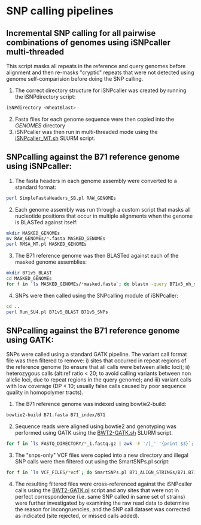 # SNP calling pipelines

## Incremental SNP calling for all pairwise combinations of genomes using iSNPcaller multi-threaded
This script masks all repeats in the reference and query genomes before alignment and then re-masks "cryptic" repeats that were not detected using genome self-comparision before doing the SNP calling.

1. The correct directory structure for iSNPcaller was created by running the iSNPdirectory script:
```bash
iSNPdirectory <WheatBlast>
```
2. Fasta files for each genome sequence were then copied into the *GENOMES* directory
3. iSNPcaller was then run in multi-threaded mode using the [iSNPcaller_MT.sh](/scripts/iSNPcaller_MT.sh) SLURM script.

## SNPcalling against the B71 reference genome using iSNPcaller:

1. The fasta headers in each genome assembly were converted to a standard format:
```bash
perl SimpleFastaHeaders_SB.pl RAW_GENOMEs
```
2. Each genome assembly was run through a custom script that masks all nucleotide positions that occur in multiple alignments when the genome is BLASTed against itself:
```bash
mkdir MASKED_GENOMEs
mv RAW_GENOMEs/*.fasta MASKED_GENOMEs
perl RMSA_MT.pl MASKED_GENOMEs
```
3. The B71 reference genome was then BLASTed against each of the masked genome assemblies:
```bash
mkdir B71v5_BLAST
cd MASKED_GENOMEs
for f in `ls MASKED_GENOMEs/*masked.fasta`; do blastn -query B71v5_nh_masked.fasta -subject $f -evalue 1e-20 -max_target_seqs 2000 -outfmt '6 qseqid sseqid qstart qend sstart send btop' > ../B71v5_BLAST/B71v5.$f.BLAST; done
```
4. SNPs were then called using the SNPcalling module of iSNPcaller:
```bash
cd ..
perl Run_SU4.pl B71v5_BLAST B71v5_SNPs
```
## SNPcalling against the B71 reference genome using GATK:
SNPs were called using a standard GATK pipeline. The variant call format file was then filtered to remove: i) sites that occurred in repeat regions of the reference genome (to ensure that all calls were between allelic loci); ii) heterozygous calls (alt:ref ratio < 20; to avoid calling variants between non allelic loci, due to repeat regions in the query genome); and iii) variant calls with low coverage (DP < 10; usually false calls caused by poor sequence quality in homopolymer tracts).

1. The B71 reference genome was indexed using bowtie2-build:
```bash
bowtie2-build B71.fasta B71_index/B71
```
2. Sequence reads were aligned using bowtie2 and genotyping was performed using GATK using the [BWT2-GATK.sh](/scripts/BWT2-GATK.sh) SLURM script.
```bash
for f in `ls FASTQ_DIRECTORY/*_1.fastq.gz | awk -F '/|_' '{print $3}`; do sbatch BWT2-GATK.sh B71.fasta FASTQ_DIRECTORY $f; done
```
3. The "snps-only" VCF files were copied into a new directory and illegal SNP calls were then filtered out using the SmartSNPs.pl script:
```bash
for f in `ls VCF_FILES/*vcf`; do SmartSNPs.pl B71_ALIGN_STRINGs/B71.B71_alignments $f 20 10; done   # alt:ref ratio >= 20; read coverage >= 10
```
4. The resulting filtered files were cross-referenced against the iSNPcaller calls using the [BWT2-GATK.pl](/scripts/.pl) script and any sites that were not in perfect correspondence (i.e. same SNP called in same set of strains) were further investigated by examining the raw read data to determine the reason for incongruencies, and the SNP call dataset was corrected as indicated (site rejected, or missed calls added).

